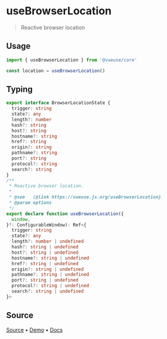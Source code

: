 <!--DEMO_STARTS-->
<script setup>
import Demo from './demo.vue'
</script>
<DemoContainer><Demo/></DemoContainer>
<!--DEMO_ENDS-->

<!--HEAD_STARTS--><!--HEAD_ENDS-->


# useBrowserLocation

> Reactive browser location

## Usage

```js
import { useBrowserLocation } from '@vueuse/core'

const location = useBrowserLocation()
```


<!--FOOTER_STARTS-->
## Typing

```typescript
export interface BrowserLocationState {
  trigger: string
  state?: any
  length?: number
  hash?: string
  host?: string
  hostname?: string
  href?: string
  origin?: string
  pathname?: string
  port?: string
  protocol?: string
  search?: string
}
/**
 * Reactive browser location.
 *
 * @see   {@link https://vueuse.js.org/useBrowserLocation}
 * @param options
 */
export declare function useBrowserLocation({
  window,
}?: ConfigurableWindow): Ref<{
  trigger: string
  state?: any
  length?: number | undefined
  hash?: string | undefined
  host?: string | undefined
  hostname?: string | undefined
  href?: string | undefined
  origin?: string | undefined
  pathname?: string | undefined
  port?: string | undefined
  protocol?: string | undefined
  search?: string | undefined
}>
```

## Source

[Source](https://github.com/antfu/vueuse/blob/master/packages/core/useBrowserLocation/index.ts) • [Demo](https://github.com/antfu/vueuse/blob/master/packages/core/useBrowserLocation/demo.vue) • [Docs](https://github.com/antfu/vueuse/blob/master/packages/core/useBrowserLocation/index.md)


<!--FOOTER_ENDS-->
